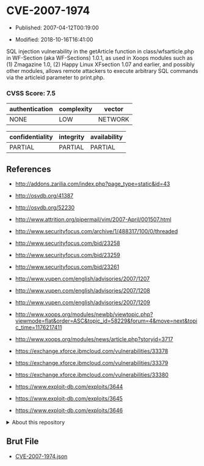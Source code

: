 # CVE-2007-1974

- Published: 2007-04-12T00:19:00

- Modified: 2018-10-16T16:41:00

SQL injection vulnerability in the getArticle function in class/wfsarticle.php in WF-Section (aka WF-Sections) 1.0.1, as used in Xoops modules such as (1) Zmagazine 1.0, (2) Happy Linux XFsection 1.07 and earlier, and possibly other modules, allows remote attackers to execute arbitrary SQL commands via the articleid parameter to print.php.

### CVSS Score: **7.5**

| authentication | complexity | vector |
| --- | --- | --- |
| NONE | LOW | NETWORK |

| confidentiality | integrity | availability |
| --- | --- | --- |
| PARTIAL | PARTIAL | PARTIAL |

## References

* http://addons.zarilia.com/index.php?page_type=static&id=43

* http://osvdb.org/41387

* http://osvdb.org/52230

* http://www.attrition.org/pipermail/vim/2007-April/001507.html

* http://www.securityfocus.com/archive/1/488317/100/0/threaded

* http://www.securityfocus.com/bid/23258

* http://www.securityfocus.com/bid/23259

* http://www.securityfocus.com/bid/23261

* http://www.vupen.com/english/advisories/2007/1207

* http://www.vupen.com/english/advisories/2007/1208

* http://www.vupen.com/english/advisories/2007/1209

* http://www.xoops.org/modules/newbb/viewtopic.php?viewmode=flat&order=ASC&topic_id=58229&forum=4&move=next&topic_time=1176217411

* http://www.xoops.org/modules/news/article.php?storyid=3717

* https://exchange.xforce.ibmcloud.com/vulnerabilities/33378

* https://exchange.xforce.ibmcloud.com/vulnerabilities/33379

* https://exchange.xforce.ibmcloud.com/vulnerabilities/33380

* https://www.exploit-db.com/exploits/3644

* https://www.exploit-db.com/exploits/3645

* https://www.exploit-db.com/exploits/3646

<details>
<summary>About this repository</summary> 

  This repository is part of the project [Live Hack CVE](https://github.com/Live-Hack-CVE). Main website can be found [www.live-hack.org](https://www.live-hack.org) 
  
  Made by [Sn0wAlice](https://github.com/Sn0wAlice) for the people that care about security and need to have a feed of the latest CVEs. Hope you enjoy it, don't forget to star the repo and follow me on [Twitter](https://twitter.com/Sn0wAlice) and [Github](https://github.com/Sn0wAlice). And that is my [personnal website](https://www.alice-snow.me/)

  - [Home Page](https://github.com/Live-Hack-CVE)
  - [Framework](https://github.com/Live-Hack-CVE/cve-framework)
  - [CVE database](https://github.com/Live-Hack-CVE/full_database)
  - [Changelog](https://github.com/Live-Hack-CVE/Changelog)
</details>

## Brut File

* [CVE-2007-1974.json](https://raw.githubusercontent.com/Live-Hack-CVE/full_database/main/cves/2007/CVE-2007-1974.json)

